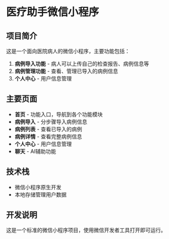 # 医疗助手微信小程序

## 项目简介

这是一个面向医院病人的微信小程序，主要功能包括：

1. **病例导入功能** - 病人可以上传自己的检查报告、病例信息等
2. **病例管理功能** - 查看、管理已导入的病例信息
3. **个人中心** - 用户信息管理

## 主要页面

- **首页** - 功能入口，导航到各个功能模块
- **病例导入** - 分步骤导入病例信息
- **病例列表** - 查看已导入的病例
- **病例详情** - 查看完整病例信息
- **个人中心** - 用户信息管理
- **聊天** - AI辅助功能

## 技术栈

- 微信小程序原生开发
- 本地存储管理用户数据

## 开发说明

这是一个标准的微信小程序项目，使用微信开发者工具打开即可运行。 
